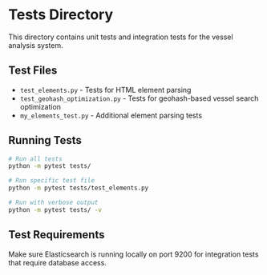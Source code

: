 # Tests Directory

This directory contains unit tests and integration tests for the vessel analysis system.

## Test Files

- `test_elements.py` - Tests for HTML element parsing
- `test_geohash_optimization.py` - Tests for geohash-based vessel search optimization  
- `my_elements_test.py` - Additional element parsing tests

## Running Tests

```bash
# Run all tests
python -m pytest tests/

# Run specific test file
python -m pytest tests/test_elements.py

# Run with verbose output
python -m pytest tests/ -v
```

## Test Requirements

Make sure Elasticsearch is running locally on port 9200 for integration tests that require database access.
